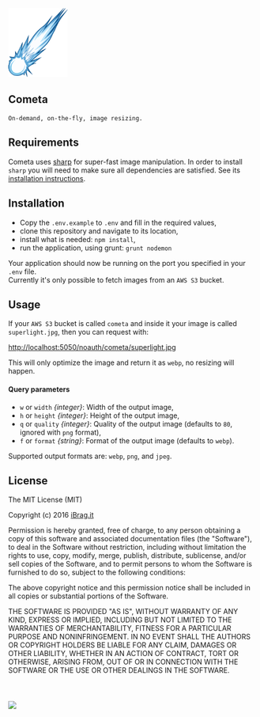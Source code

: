 <img src="./app/public/cometa.png" width="120">

## Cometa
```
On-demand, on-the-fly, image resizing.
```

## Requirements

Cometa uses [sharp](https://github.com/lovell/sharp) for super-fast image manipulation. In order to install `sharp` you will need to make sure all dependencies are satisfied. See its [installation instructions](http://sharp.dimens.io/en/stable/install/).


## Installation

- Copy the `.env.example` to `.env` and fill in the required values,
- clone this repository and navigate to its location,
- install what is needed: `npm install`,
- run the application, using grunt: `grunt nodemon`

Your application should now be running on the port you specified in your `.env` file.<br />
Currently it's only possible to fetch images from an `AWS S3` bucket.


## Usage

If your `AWS S3` bucket is called `cometa` and inside it your image is called `superlight.jpg`, then you can request with:

[http://localhost:5050/noauth/cometa/superlight.jpg](http://localhost:5050/noauth/cometa/superlight.jpg)

This will only optimize the image and return it as `webp`, no resizing will happen.


#### Query parameters

- `w` or `width` *{integer}*: Width of the output image,
- `h` or `height` *{integer}*: Height of the output image, 
- `q` or `quality` *{integer}*: Quality of the output image (defaults to `80`, ignored with `png` format),
- `f` or `format` *{string}*: Format of the output image (defaults to `webp`).

Supported output formats are: `webp`, `png`, and `jpeg`.




## License

The MIT License (MIT)

Copyright (c) 2016 [iBrag.it](http://ibrag.it)

Permission is hereby granted, free of charge, to any person obtaining a copy
of this software and associated documentation files (the "Software"), to deal
in the Software without restriction, including without limitation the rights
to use, copy, modify, merge, publish, distribute, sublicense, and/or sell
copies of the Software, and to permit persons to whom the Software is
furnished to do so, subject to the following conditions:

The above copyright notice and this permission notice shall be included in all
copies or substantial portions of the Software.

THE SOFTWARE IS PROVIDED "AS IS", WITHOUT WARRANTY OF ANY KIND, EXPRESS OR
IMPLIED, INCLUDING BUT NOT LIMITED TO THE WARRANTIES OF MERCHANTABILITY,
FITNESS FOR A PARTICULAR PURPOSE AND NONINFRINGEMENT. IN NO EVENT SHALL THE
AUTHORS OR COPYRIGHT HOLDERS BE LIABLE FOR ANY CLAIM, DAMAGES OR OTHER
LIABILITY, WHETHER IN AN ACTION OF CONTRACT, TORT OR OTHERWISE, ARISING FROM,
OUT OF OR IN CONNECTION WITH THE SOFTWARE OR THE USE OR OTHER DEALINGS IN THE
SOFTWARE.


<img src="http://ibrag.it/public/img/logo_286.png" width="30" style="padding-top:40px">
